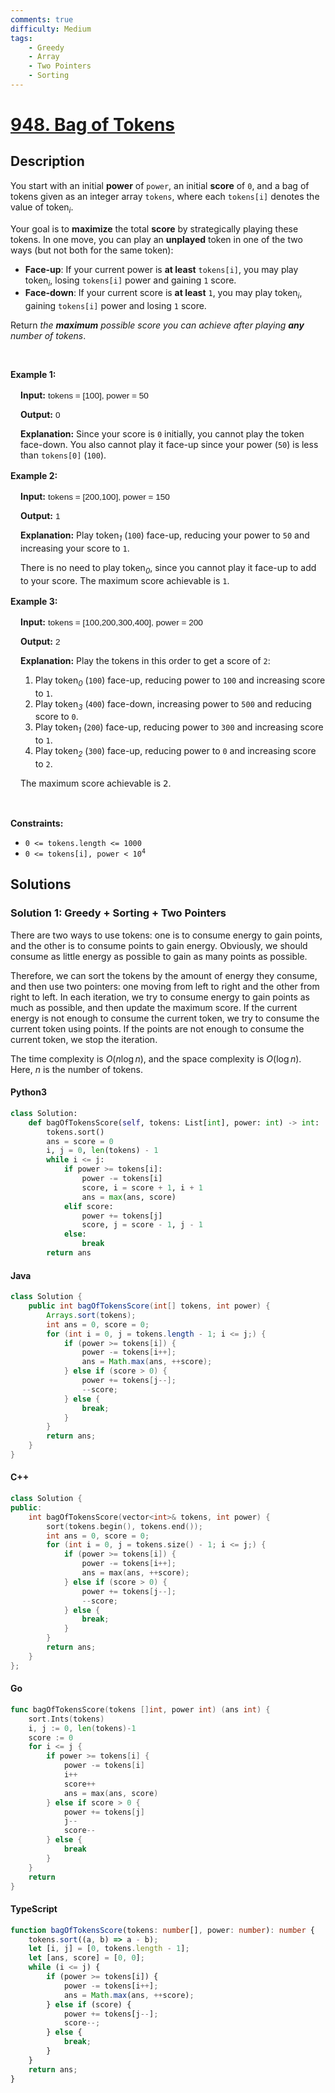 ```yaml
---
comments: true
difficulty: Medium
tags:
    - Greedy
    - Array
    - Two Pointers
    - Sorting
---
```


<!-- problem:start -->

# [948. Bag of Tokens](https://leetcode.com/problems/bag-of-tokens)

## Description

<!-- description:start -->

<p>You start with an initial <strong>power</strong> of <code>power</code>, an initial <strong>score</strong> of <code>0</code>, and a bag of tokens given as an integer array <code>tokens</code>, where each&nbsp;<code>tokens[i]</code> denotes the value of token<em><sub>i</sub></em>.</p>

<p>Your goal is to <strong>maximize</strong> the total <strong>score</strong> by strategically playing these tokens. In one move, you can play an <strong>unplayed</strong> token in one of the two ways (but not both for the same token):</p>

<ul>
	<li><strong>Face-up</strong>: If your current power is <strong>at least</strong> <code>tokens[i]</code>, you may play token<em><sub>i</sub></em>, losing <code>tokens[i]</code> power and gaining <code>1</code> score.</li>
	<li><strong>Face-down</strong>: If your current score is <strong>at least</strong> <code>1</code>, you may play token<em><sub>i</sub></em>, gaining <code>tokens[i]</code> power and losing <code>1</code> score.</li>
</ul>

<p>Return <em>the <strong>maximum</strong> possible score you can achieve after playing <strong>any</strong> number of tokens</em>.</p>

<p>&nbsp;</p>
<p><strong class="example">Example 1:</strong></p>

<div class="example-block" style="
    border-color: var(--border-tertiary);
    border-left-width: 2px;
    color: var(--text-secondary);
    font-size: .875rem;
    margin-bottom: 1rem;
    margin-top: 1rem;
    overflow: visible;
    padding-left: 1rem;
">
<p><strong>Input:</strong> <span class="example-io" style="
    font-family: Menlo,sans-serif;
    font-size: 0.85rem;
">tokens = [100], power = 50</span></p>

<p><strong>Output:</strong> <span class="example-io" style="
    font-family: Menlo,sans-serif;
    font-size: 0.85rem;
">0</span></p>

<p><strong>Explanation</strong><strong>:</strong> Since your score is <code>0</code> initially, you cannot play the token face-down. You also cannot play it face-up since your power (<code>50</code>) is less than <code>tokens[0]</code>&nbsp;(<code>100</code>).</p>
</div>

<p><strong class="example">Example 2:</strong></p>

<div class="example-block" style="
    border-color: var(--border-tertiary);
    border-left-width: 2px;
    color: var(--text-secondary);
    font-size: .875rem;
    margin-bottom: 1rem;
    margin-top: 1rem;
    overflow: visible;
    padding-left: 1rem;
">
<p><strong>Input:</strong> <span class="example-io" style="
    font-family: Menlo,sans-serif;
    font-size: 0.85rem;
">tokens = [200,100], power = 150</span></p>

<p><strong>Output:</strong> <span class="example-io" style="
    font-family: Menlo,sans-serif;
    font-size: 0.85rem;
">1</span></p>

<p><strong>Explanation:</strong> Play token<em><sub>1</sub></em> (<code>100</code>) face-up, reducing your power to&nbsp;<code>50</code> and increasing your score to&nbsp;<code>1</code>.</p>

<p>There is no need to play token<em><sub>0</sub></em>, since you cannot play it face-up to add to your score. The maximum score achievable is <code>1</code>.</p>
</div>

<p><strong class="example">Example 3:</strong></p>

<div class="example-block" style="
    border-color: var(--border-tertiary);
    border-left-width: 2px;
    color: var(--text-secondary);
    font-size: .875rem;
    margin-bottom: 1rem;
    margin-top: 1rem;
    overflow: visible;
    padding-left: 1rem;
">
<p><strong>Input:</strong> <span class="example-io" style="
    font-family: Menlo,sans-serif;
    font-size: 0.85rem;
">tokens = [100,200,300,400], power = 200</span></p>

<p><strong>Output:</strong> <span class="example-io" style="
    font-family: Menlo,sans-serif;
    font-size: 0.85rem;
">2</span></p>

<p><strong>Explanation:</strong> Play the tokens in this order to get a score of <code>2</code>:</p>

<ol>
	<li>Play token<em><sub>0</sub></em> (<code>100</code>) face-up, reducing power to <code>100</code> and increasing score to <code>1</code>.</li>
	<li>Play token<em><sub>3</sub></em> (<code>400</code>) face-down, increasing power to <code>500</code> and reducing score to <code>0</code>.</li>
	<li>Play token<em><sub>1</sub></em> (<code>200</code>) face-up, reducing power to <code>300</code> and increasing score to <code>1</code>.</li>
	<li>Play token<em><sub>2</sub></em> (<code>300</code>) face-up, reducing power to <code>0</code> and increasing score to <code>2</code>.</li>
</ol>

<p><span style="color: var(--text-secondary); font-size: 0.875rem;">The maximum score achievable is </span><code style="color: var(--text-secondary); font-size: 0.875rem;">2</code><span style="color: var(--text-secondary); font-size: 0.875rem;">.</span></p>
</div>

<p>&nbsp;</p>
<p><strong>Constraints:</strong></p>

<ul>
	<li><code>0 &lt;= tokens.length &lt;= 1000</code></li>
	<li><code>0 &lt;= tokens[i], power &lt; 10<sup>4</sup></code></li>
</ul>

<!-- description:end -->

## Solutions

<!-- solution:start -->

### Solution 1: Greedy + Sorting + Two Pointers

There are two ways to use tokens: one is to consume energy to gain points, and the other is to consume points to gain energy. Obviously, we should consume as little energy as possible to gain as many points as possible.

Therefore, we can sort the tokens by the amount of energy they consume, and then use two pointers: one moving from left to right and the other from right to left. In each iteration, we try to consume energy to gain points as much as possible, and then update the maximum score. If the current energy is not enough to consume the current token, we try to consume the current token using points. If the points are not enough to consume the current token, we stop the iteration.

The time complexity is $O(n \log n)$, and the space complexity is $O(\log n)$. Here, $n$ is the number of tokens.

<!-- tabs:start -->

#### Python3

```python
class Solution:
    def bagOfTokensScore(self, tokens: List[int], power: int) -> int:
        tokens.sort()
        ans = score = 0
        i, j = 0, len(tokens) - 1
        while i <= j:
            if power >= tokens[i]:
                power -= tokens[i]
                score, i = score + 1, i + 1
                ans = max(ans, score)
            elif score:
                power += tokens[j]
                score, j = score - 1, j - 1
            else:
                break
        return ans
```

#### Java

```java
class Solution {
    public int bagOfTokensScore(int[] tokens, int power) {
        Arrays.sort(tokens);
        int ans = 0, score = 0;
        for (int i = 0, j = tokens.length - 1; i <= j;) {
            if (power >= tokens[i]) {
                power -= tokens[i++];
                ans = Math.max(ans, ++score);
            } else if (score > 0) {
                power += tokens[j--];
                --score;
            } else {
                break;
            }
        }
        return ans;
    }
}
```

#### C++

```cpp
class Solution {
public:
    int bagOfTokensScore(vector<int>& tokens, int power) {
        sort(tokens.begin(), tokens.end());
        int ans = 0, score = 0;
        for (int i = 0, j = tokens.size() - 1; i <= j;) {
            if (power >= tokens[i]) {
                power -= tokens[i++];
                ans = max(ans, ++score);
            } else if (score > 0) {
                power += tokens[j--];
                --score;
            } else {
                break;
            }
        }
        return ans;
    }
};
```

#### Go

```go
func bagOfTokensScore(tokens []int, power int) (ans int) {
	sort.Ints(tokens)
	i, j := 0, len(tokens)-1
	score := 0
	for i <= j {
		if power >= tokens[i] {
			power -= tokens[i]
			i++
			score++
			ans = max(ans, score)
		} else if score > 0 {
			power += tokens[j]
			j--
			score--
		} else {
			break
		}
	}
	return
}
```

#### TypeScript

```ts
function bagOfTokensScore(tokens: number[], power: number): number {
    tokens.sort((a, b) => a - b);
    let [i, j] = [0, tokens.length - 1];
    let [ans, score] = [0, 0];
    while (i <= j) {
        if (power >= tokens[i]) {
            power -= tokens[i++];
            ans = Math.max(ans, ++score);
        } else if (score) {
            power += tokens[j--];
            score--;
        } else {
            break;
        }
    }
    return ans;
}
```

<!-- tabs:end -->

<!-- solution:end -->

<!-- problem:end -->
